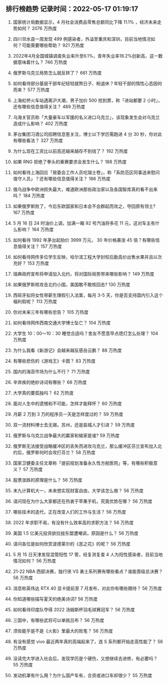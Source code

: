
## 排行榜趋势 记录时间：2022-05-17 01:19:17
  
  1. 国家统计局数据显示，4 月社会消费品零售总额同比下降 11.1% ，经济未来走势如何？ 2076 万热度
    
  2. 四川邻水县一周发现 499 例感染者，外溢至重庆和深圳，目前当地情况如何？可能需要哪些帮助？ 921 万热度
    
  3. 2022年4月全国城镇调查失业率升至6.1%，青年失业率18.2%创新高，这一数据意味着什么？ 746 万热度
    
  4. 俄罗斯乌克兰局势怎么就反转了？ 661 万热度
    
  5. 如何看待部分基层干部年纪轻轻就熬日子、盼退休？年轻干部的惰性心态因何而来？ 577 万热度
    
  6. 上海虹桥火车站遇离沪大潮，男子加价 500 抢到票，称「进站都要 2 小时」，还有哪些信息值得关注？ 489 万热度
    
  7. 乌海关官员称「大量豪车以军援的名义进口乌克兰」，该现象发生会对乌克兰造成什么影响？ 402 万热度
    
  8. 茅台集团习酒公司招聘信息惹关注，博士以下学历需跑进 4 分 30 秒，你对此有哪些看法？ 327 万热度
    
  9. 为什么现在工资比以前高还越来越存不到钱了？ 192 万热度
    
  10. 如果 RNG 拒绝了拳头的重赛要求会发生什么？ 188 万热度
    
  11. 如何看待上海回应「居委会工作人员吃瑞士卷」，称「系防范区同事送来慰问值守人员」？还有哪些信息值得关注？ 186 万热度
    
  12. 俄乌战争中欧洲损失最大，难道欧洲那些政治家以及各国智库真的看不出来吗？ 184 万热度
    
  13. 如果俄罗斯败了，今后东欧国家和日本会不会群起而攻之，夺回原有领土? 167 万热度
    
  14. 5 月 16 日 24 时油价上调，加满一箱 92 号汽油将多花 11 元，这对车主有什么影响？ 164 万热度
    
  15. 如何看待 1992 年茅台起拍价 3999 万元， 30 年价格暴涨 45 倍？有哪些信息值得关注？ 157 万热度
    
  16. 如何看待网传多位学生反映，哈尔滨工程大学封校后勤高价出售水果并且以次充好？ 153 万热度
    
  17. 瑞典政府宣布将申请加入北约，将对国际局势带来哪些影响？ 149 万热度
    
  18. 如果俄罗斯核攻击北约小国，美国敢不敢核回击? 130 万热度
    
  19. 西班牙拟将女性带薪生理假引入法案，每月 3-5 天，你是否支持国内引入这个福利假呢？ 113 万热度
    
  20. 你对未来三年有哪些忠告？ 105 万热度
    
  21. 如何看待网传西南交通大学博士坠亡？ 104 万热度
    
  22. 大学生 10：00～10：30 睡觉合适吗？舍友不愿意早点熄灯怎么处理？ 104 万热度
    
  23. 为什么我看《新游记》会越来越反感岳云鹏？ 88 万热度
    
  24. 有哪些悲伤的《游戏王》卡图？ 83 万热度
    
  25. 国内的海苔市场为什么不行？ 71 万热度
    
  26. 辛弃疾的绝妙诗词有哪些？ 68 万热度
    
  27. 大学真的要孤独吗？ 62 万热度
    
  28. 面对人生中的遗憾和不可能，怎样才能释怀？ 60 万热度
    
  29. 月薪 2 万到 3 万的程序员一天是怎样度过的？ 59 万热度
    
  30. 双一流材料博士去无锡，苏州，还是盐城人才引进？ 59 万热度
    
  31. 俄罗斯与乌克兰战争最大的赢家和输家是谁? 59 万热度
    
  32. 俄罗斯无法接受战略缓冲区的丢失而进攻乌克兰，那么缓冲区芬兰宣布加入北约后，俄罗斯何时会攻打芬兰？ 58 万热度
    
  33. 国家卫健委主任文章称「提前规划准备永久性方舱医院」等，有哪些积极意义？ 57 万热度
    
  34. 股票涨跌的原理是什么？ 56 万热度
    
  35. 末九计算机大一，未来想实现财富自由，大学该怎么做？ 56 万热度
    
  36. 请问现在为什么大家都还在热衷于苹果手机，究竟优势在哪？ 56 万热度
    
  37. 哪些技术的迭代，正在改变人们的工作与生活？ 56 万热度
    
  38. 2022 年求职不易，有没有什么效率高的求职方法？ 56 万热度
    
  39. 美国 1.5 亿美元投资欲拉拢东盟遭嘲讽，原因是什么？ 56 万热度
    
  40. 请问各位是如何欣赏波德莱尔的《恶之花》的呢？ 56 万热度
    
  41. 5 月 15 日天津发现混管阳性 17 管，经复测复查 4 人为阳性感染者，目前当地情况如何？ 56 万热度
    
  42. 21-22 NBA 西部决赛，独行侠 VS 勇士系列赛有哪些看点？谁能晋级总决赛？ 56 万热度
    
  43. 消息称英伟达 RTX 40 显卡提前至 7 月发布，对此你有哪些期待？ 56 万热度
    
  44. 你知道哪些描写夏天的绝美诗词? 56 万热度
    
  45. 如何看待印度队夺得 2022 汤姆斯杯羽毛球赛冠军？ 56 万热度
    
  46. 三国中，有哪些武将可以单挑吕布？ 56 万热度
    
  47. 须佐能乎是不是《火影》里最大的败笔？ 56 万热度
    
  48. 有没有感觉 vivo 最近两年真的高端起来了，连 S 系列都开始走高性能了？ 56 万热度
    
  49. 没读完大学进入社会后，发现学历是个硬伤，又想继续去进修，有必要吗？ 55 万热度
    
  50. 发动机罩有什么用？为什么国产车有，合资或进口车却很少？ 55 万热度
    